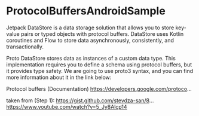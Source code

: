 # ProtocolBuffersAndroidSample 

Jetpack DataStore is a data storage solution that allows you to store key-value pairs or typed objects with protocol buffers. DataStore uses Kotlin coroutines and Flow to store data asynchronously, consistently, and transactionally.

Proto DataStore stores data as instances of a custom data type. This implementation requires you to define a schema using protocol buffers, but it provides type safety. We are going to use proto3 syntax, and you can find more information about it in the link below: 

Protocol buffers (Documentation)
https://developers.google.com/protoco... 

taken from (Step 1): 
https://gist.github.com/stevdza-san/8... 
https://www.youtube.com/watch?v=5_Jy8Alcp14
